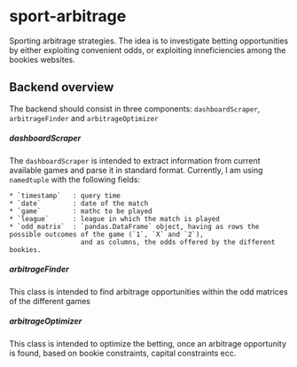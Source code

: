 # sport-arbitrage

Sporting arbitrage strategies. The idea is to investigate betting opportunities by either exploiting convenient odds, 
or exploiting inneficiencies among the bookies websites.

## Backend overview

The backend should consist in three components: `dashboardScraper`, `arbitrageFinder` and `arbitrageOptimizer`

##### dashboardScraper

The `dashboardScraper` is intended to extract information from current available games and parse it in standard format. 
Currently, I am using `namedtuple` with the following fields:

    * `timestamp`   : query time
    * `date`        : date of the match
    * `game`        : mathc to be played
    * `league`      : league in which the match is played
    * `odd_matrix`  : `pandas.DataFrame` object, having as rows the possible outcomes of the game (`1`, `X` and `2`),
                      and as columns, the odds offered by the different bookies.
                      
##### arbitrageFinder

This class is intended to find arbitrage opportunities within the odd matrices of the different games

##### arbitrageOptimizer

This class is intended to optimize the betting, once an arbitrage opportunity is found, based on 
bookie constraints, capital constraints ecc.
